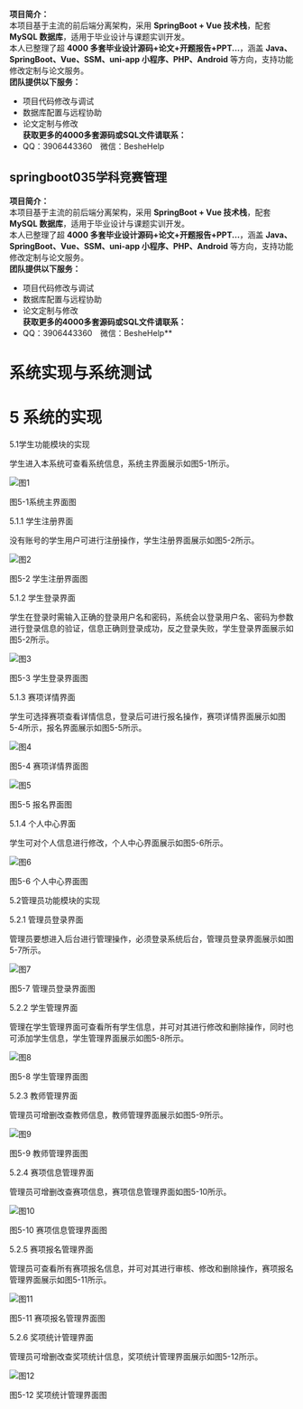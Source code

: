 **项目简介：**  
本项目基于主流的前后端分离架构，采用 **SpringBoot + Vue 技术栈**，配套 **MySQL 数据库**，适用于毕业设计与课题实训开发。  
本人已整理了超 **4000 多套毕业设计源码+论文+开题报告+PPT...**，涵盖 **Java、SpringBoot、Vue、SSM、uni-app 小程序、PHP、Android** 等方向，支持功能修改定制与论文服务。  
**团队提供以下服务：**  
- 项目代码修改与调试  
- 数据库配置与远程协助  
- 论文定制与修改  
**获取更多的4000多套源码或SQL文件请联系：**  
- QQ：3906443360 微信：BesheHelp


## springboot035学科竞赛管理

**项目简介：**  
本项目基于主流的前后端分离架构，采用 **SpringBoot + Vue 技术栈**，配套 **MySQL 数据库**，适用于毕业设计与课题实训开发。  
本人已整理了超 **4000 多套毕业设计源码+论文+开题报告+PPT...**，涵盖 **Java、SpringBoot、Vue、SSM、uni-app 小程序、PHP、Android** 等方向，支持功能修改定制与论文服务。  
**团队提供以下服务：**  
- 项目代码修改与调试  
- 数据库配置与远程协助  
- 论文定制与修改  
**获取更多的4000多套源码或SQL文件请联系：**  
- QQ：3906443360 微信：BesheHelp**


# 系统实现与系统测试

# 5 系统的实现

5.1学生功能模块的实现

学生进入本系统可查看系统信息，系统主界面展示如图5-1所示。

![图1](images/image_0.png)

图5-1系统主界面图

5.1.1 学生注册界面

没有账号的学生用户可进行注册操作，学生注册界面展示如图5-2所示。

![图2](images/image_1.png)

图5-2 学生注册界面图

5.1.2 学生登录界面

学生在登录时需输入正确的登录用户名和密码，系统会以登录用户名、密码为参数进行登录信息的验证，信息正确则登录成功，反之登录失败，学生登录界面展示如图5-2所示。

![图3](images/image_2.png)

图5-3   学生登录界面图

5.1.3 赛项详情界面

学生可选择赛项查看详情信息，登录后可进行报名操作，赛项详情界面展示如图5-4所示，报名界面展示如图5-5所示。

![图4](images/image_3.png)

图5-4 赛项详情界面图

![图5](images/image_4.png)

图5-5  报名界面图

5.1.4 个人中心界面

学生可对个人信息进行修改，个人中心界面展示如图5-6所示。

![图6](images/image_5.png)

图5-6  个人中心界面图

5.2管理员功能模块的实现

5.2.1 管理员登录界面

管理员要想进入后台进行管理操作，必须登录系统后台，管理员登录界面展示如图5-7所示。

![图7](images/image_6.png)

图5-7 管理员登录界面图

5.2.2 学生管理界面

管理在学生管理界面可查看所有学生信息，并可对其进行修改和删除操作，同时也可添加学生信息，学生管理界面展示如图5-8所示。

![图8](images/image_7.png)

图5-8 学生管理界面图

5.2.3 教师管理界面

管理员可增删改查教师信息，教师管理界面展示如图5-9所示。

![图9](images/image_8.png)

图5-9 教师管理界面图

5.2.4 赛项信息管理界面

管理员可增删改查赛项信息，赛项信息管理界面如图5-10所示。

![图10](images/image_9.png)

图5-10  赛项信息管理界面图

5.2.5 赛项报名管理界面

管理员可查看所有赛项报名信息，并可对其进行审核、修改和删除操作，赛项报名管理界面展示如图5-11所示。

![图11](images/image_10.png)

图5-11 赛项报名管理界面图

5.2.6 奖项统计管理界面

管理员可增删改查奖项统计信息，奖项统计管理界面展示如图5-12所示。

![图12](images/image_11.png)

图5-12 奖项统计管理界面图

